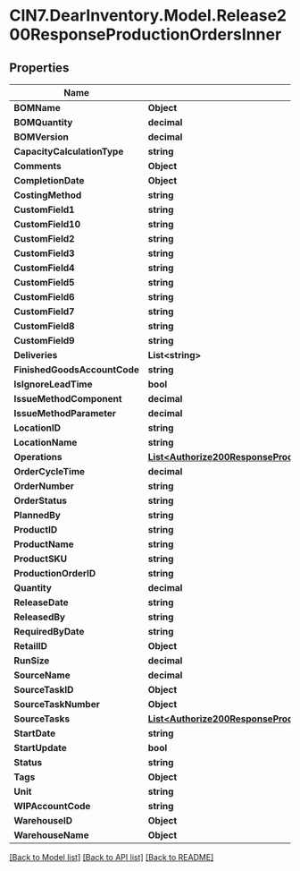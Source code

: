 # CIN7.DearInventory.Model.Release200ResponseProductionOrdersInner

## Properties

| Name                         | Type                                                                                                                                      | Description | Notes      |
| ---------------------------- | ----------------------------------------------------------------------------------------------------------------------------------------- | ----------- | ---------- |
| **BOMName**                  | **Object**                                                                                                                                |             | [optional] |
| **BOMQuantity**              | **decimal**                                                                                                                               |             | [optional] |
| **BOMVersion**               | **decimal**                                                                                                                               |             | [optional] |
| **CapacityCalculationType**  | **string**                                                                                                                                |             | [optional] |
| **Comments**                 | **Object**                                                                                                                                |             | [optional] |
| **CompletionDate**           | **Object**                                                                                                                                |             | [optional] |
| **CostingMethod**            | **string**                                                                                                                                |             | [optional] |
| **CustomField1**             | **string**                                                                                                                                |             | [optional] |
| **CustomField10**            | **string**                                                                                                                                |             | [optional] |
| **CustomField2**             | **string**                                                                                                                                |             | [optional] |
| **CustomField3**             | **string**                                                                                                                                |             | [optional] |
| **CustomField4**             | **string**                                                                                                                                |             | [optional] |
| **CustomField5**             | **string**                                                                                                                                |             | [optional] |
| **CustomField6**             | **string**                                                                                                                                |             | [optional] |
| **CustomField7**             | **string**                                                                                                                                |             | [optional] |
| **CustomField8**             | **string**                                                                                                                                |             | [optional] |
| **CustomField9**             | **string**                                                                                                                                |             | [optional] |
| **Deliveries**               | **List&lt;string&gt;**                                                                                                                    |             | [optional] |
| **FinishedGoodsAccountCode** | **string**                                                                                                                                |             | [optional] |
| **IsIgnoreLeadTime**         | **bool**                                                                                                                                  |             | [optional] |
| **IssueMethodComponent**     | **decimal**                                                                                                                               |             | [optional] |
| **IssueMethodParameter**     | **decimal**                                                                                                                               |             | [optional] |
| **LocationID**               | **string**                                                                                                                                |             | [optional] |
| **LocationName**             | **string**                                                                                                                                |             | [optional] |
| **Operations**               | [**List&lt;Authorize200ResponseProductionOrdersInnerOperationsInner&gt;**](Authorize200ResponseProductionOrdersInnerOperationsInner.md)   |             | [optional] |
| **OrderCycleTime**           | **decimal**                                                                                                                               |             | [optional] |
| **OrderNumber**              | **string**                                                                                                                                |             | [optional] |
| **OrderStatus**              | **string**                                                                                                                                |             | [optional] |
| **PlannedBy**                | **string**                                                                                                                                |             | [optional] |
| **ProductID**                | **string**                                                                                                                                |             | [optional] |
| **ProductName**              | **string**                                                                                                                                |             | [optional] |
| **ProductSKU**               | **string**                                                                                                                                |             | [optional] |
| **ProductionOrderID**        | **string**                                                                                                                                |             | [optional] |
| **Quantity**                 | **decimal**                                                                                                                               |             | [optional] |
| **ReleaseDate**              | **string**                                                                                                                                |             | [optional] |
| **ReleasedBy**               | **string**                                                                                                                                |             | [optional] |
| **RequiredByDate**           | **string**                                                                                                                                |             | [optional] |
| **RetailID**                 | **Object**                                                                                                                                |             | [optional] |
| **RunSize**                  | **decimal**                                                                                                                               |             | [optional] |
| **SourceName**               | **decimal**                                                                                                                               |             | [optional] |
| **SourceTaskID**             | **Object**                                                                                                                                |             | [optional] |
| **SourceTaskNumber**         | **Object**                                                                                                                                |             | [optional] |
| **SourceTasks**              | [**List&lt;Authorize200ResponseProductionOrdersInnerSourceTasksInner&gt;**](Authorize200ResponseProductionOrdersInnerSourceTasksInner.md) |             | [optional] |
| **StartDate**                | **string**                                                                                                                                |             | [optional] |
| **StartUpdate**              | **bool**                                                                                                                                  |             | [optional] |
| **Status**                   | **string**                                                                                                                                |             | [optional] |
| **Tags**                     | **Object**                                                                                                                                |             | [optional] |
| **Unit**                     | **string**                                                                                                                                |             | [optional] |
| **WIPAccountCode**           | **string**                                                                                                                                |             | [optional] |
| **WarehouseID**              | **Object**                                                                                                                                |             | [optional] |
| **WarehouseName**            | **Object**                                                                                                                                |             | [optional] |

[[Back to Model list]](../README.md#documentation-for-models) [[Back to API list]](../README.md#documentation-for-api-endpoints) [[Back to README]](../README.md)
